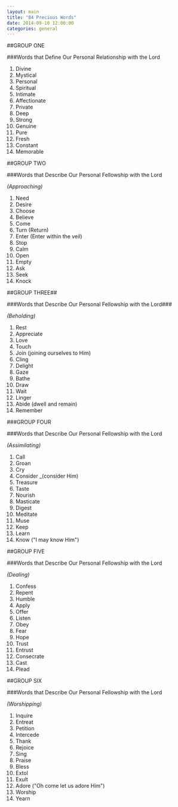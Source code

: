 ```yaml
---
layout: main
title: "84 Precious Words"
date: 2014-09-10 12:00:00
categories: general
---
```


##GROUP ONE

###Words that Define Our Personal Relationship with the Lord

1. Divine
2. Mystical
3. Personal 
4. Spiritual
5. Intimate
6. Affectionate
7. Private
8. Deep
9. Strong
10. Genuine
11. Pure
12. Fresh
13. Constant
14. Memorable

##GROUP TWO

###Words that Describe Our Personal Fellowship with the Lord

_(Approaching)_

1. Need 
2. Desire
3. Choose
4. Believe
5. Come
6. Turn (Return)
7. Enter (Enter within the veil)
8. Stop
9. Calm
10. Open
11. Empty
12. Ask
13. Seek
14. Knock

##GROUP THREE##

###Words that Describe Our Personal Fellowship with the Lord###

_(Beholding)_

1. Rest
2. Appreciate
3. Love
4. Touch
5. Join (joining ourselves to Him)
6. Cling
7. Delight
8. Gaze
9. Bathe
10. Draw
11. Wait
12. Linger
13. Abide (dwell and remain)
14. Remember

###GROUP FOUR

###Words that Describe Our Personal Fellowship with the Lord

_(Assimilating)_

1. Call
2. Groan
3. Cry
4. Consider _(consider Him)
5. Treasure
6. Taste
7. Nourish
8. Masticate
9. Digest
10. Meditate
11. Muse
12. Keep
13. Learn
14. Know ("I may know Him")

##GROUP FIVE

###Words that Describe Our Personal Fellowship with the Lord

_(Dealing)_

1. Confess
2. Repent
3. Humble
4. Apply
5. Offer
6. Listen
7. Obey
8. Fear
9. Hope
10. Trust
11. Entrust
12. Consecrate
13. Cast
14. Plead

##GROUP SIX

###Words that Describe Our Personal Fellowship with the Lord

_(Worshipping)_

1. Inquire
2. Entreat
3. Petition
4. Intercede
5. Thank
6. Rejoice
7. Sing
8. Praise
9. Bless
10. Extol
11. Exult
12. Adore ("Oh come let us adore Him")
13. Worship
14. Yearn
